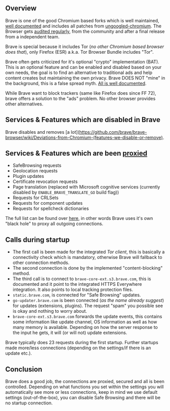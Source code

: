 ## Overview

Brave is one of the good Chromium based forks which is well maintained, [well documented](https://github.com/brave/brave-browser/wiki) and includes all patches from [ungoogled-chromium](https://github.com/Eloston/ungoogled-chromium/issues/543). The Browser gets [audited regularly](https://github.com/brave/brave-browser/wiki/Security-Audit-Guide), from the community and after a final release from a independent team.

Brave is special because it includes Tor (_no other Chromium based browser does that_), only Firefox (ESR) a.k.a. Tor Browser Bundle includes "Tor".

Brave often gets criticized for it's optional "crypto" implementation (BAT). This is an optional feature and can be enabled and disabled based on your own needs, the goal is to find an alternative to traditional ads and help content creates but maintaining the own privacy. Brave DOES NOT "mine" in the background, this is a false spread myth. [All is well documented](https://brave.com/de/brave-rewards/).

While Brave want to block trackers (same like Firefox does since FF 72), brave offers a solution to the "ads" problem. No other browser provides other alternatives.


## Services & Features which are disabled in Brave

Brave disables and removes [a lot](https://github.com/brave/brave-browser/wiki/Deviations-from-Chromium-(features-we-disable-or-remove).


## Services & Features which are been [proxied](https://github.com/brave/brave-browser/wiki/Proxy-redirected-URLs)

* SafeBrowsing requests
* Geolocation requests
* Plugin updates
* Certificate revocation requests
* Page translation (replaced with Microsoft cognitive services (currently disabled by `ENABLE_BRAVE_TRANSLATE_GO` build flag))
* Requests for CRLSets
* Requests for component updates
* Requests for spellcheck dictionaries

The full list can be found over [here](https://github.com/brave/brave-browser/wiki/Proxy-redirected-URLs), in other words Brave uses it's own "black hole" to proxy all outgoing connections.



## Calls during startup

* The first call is been made for the integrated _Tor client_, this is basically a connectivity check which is mandatory, otherwise Brave will fallback to other connection methods.
* The second connection is done by the implemented "content-blocking" method.
* The third call is to connect to `brave-core-ext.s3.brave.com`, this is documented and it point to the integrated HTTPS Everywhere integration. It also points to local tracking protection files.
* `static.brave.com`, is connected for "Safe Browsing" updates.
* `go-updater.brave.com` is been connected (_as the name already suggest_) for updates (extensions, plugins). The request "spam" you possible see is okay and nothing to worry about.
* `brave-core-ext.s3.brave.com` forwards the update events, this contains some information like update channel, OS information as well as how many memory is available. Depending on how the server response to the input he gets, it will (or will not) update extensions.

Brave typically does 23 requests during the first startup. Further startups made more/less connections (depending on the settings/if there is an update etc.).


## Conclusion

Brave does a good job, the connections are proxied, secured and all is been controlled. Depending on what functions you set within the settings you will automatically see more or less connections, keep in mind we use default settings (out-of-the-box), you can disable Safe Browsing and there will be no startup connection.


